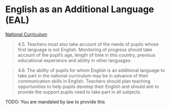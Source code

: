English as an Additional Language (EAL)
=================================

[National Curriculum](https://www.gov.uk/government/publications/national-curriculum-in-england-framework-for-key-stages-1-to-4/the-national-curriculum-in-england-framework-for-key-stages-1-to-4)

> 4.5. Teachers must also take account of the needs of pupils whose first language is not English. Monitoring of progress should take account of the pupil’s age, length of time in this country, previous educational experience and ability in other languages.

> 4.6. The ability of pupils for whom English is an additional language to take part in the national curriculum may be in advance of their communication skills in English. Teachers should plan teaching opportunities to help pupils develop their English and should aim to provide the support pupils need to take part in all subjects.

TODO:
You are mandated by law to provide this
